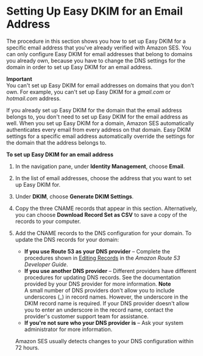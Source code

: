 # Setting Up Easy DKIM for an Email Address<a name="easy-dkim-setup-email"></a>

The procedure in this section shows you how to set up Easy DKIM for a specific email address that you've already verified with Amazon SES\. You can only configure Easy DKIM for email addresses that belong to domains you already own, because you have to change the DNS settings for the domain in order to set up Easy DKIM for an email address\.

**Important**  
You can't set up Easy DKIM for email addresses on domains that you don't own\. For example, you can't set up Easy DKIM for a *gmail\.com* or *hotmail\.com* address\.

If you already set up Easy DKIM for the domain that the email address belongs to, you don't need to set up Easy DKIM for the email address as well\. When you set up Easy DKIM for a domain, Amazon SES automatically authenticates every email from every address on that domain\. Easy DKIM settings for a specific email address automatically override the settings for the domain that the address belongs to\.

**To set up Easy DKIM for an email address**

1. In the navigation pane, under **Identity Management**, choose **Email**\.

1. In the list of email addresses, choose the address that you want to set up Easy DKIM for\.

1. Under **DKIM**, choose **Generate DKIM Settings**\.

1. Copy the three CNAME records that appear in this section\. Alternatively, you can choose **Download Record Set as CSV** to save a copy of the records to your computer\.

1. Add the CNAME records to the DNS configuration for your domain\. To update the DNS records for your domain:
   + **If you use Route 53 as your DNS provider** – Complete the procedures shown in [Editing Records](https://docs.aws.amazon.com/Route53/latest/DeveloperGuide/resource-record-sets-editing.html) in the *Amazon Route 53 Developer Guide*\.
   + **If you use another DNS provider** – Different providers have different procedures for updating DNS records\. See the documentation provided by your DNS provider for more information\.
**Note**  
A small number of DNS providers don't allow you to include underscores \(\_\) in record names\. However, the underscore in the DKIM record name is required\. If your DNS provider doesn't allow you to enter an underscore in the record name, contact the provider's customer support team for assistance\.
   + **If you're not sure who your DNS provider is** – Ask your system administrator for more information\.

   Amazon SES usually detects changes to your DNS configuration within 72 hours\.